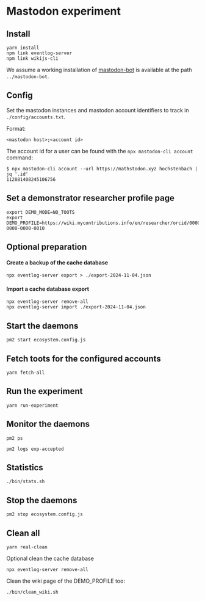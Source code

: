# Mastodon experiment

## Install

```
yarn install
npm link eventlog-server
npm link wikijs-cli
```

We assume a working installation of [mastodon-bot](https://github.com/MellonScholarlyCommunication/mastodon-bot) is available at the path `../mastodon-bot`.

## Config

Set the mastodon instances and mastodon account identifiers to track in `./config/accounts.txt`.

Format:

```
<mastodon host>;<account id>
```

The account id for a user can be found with the `npx mastodon-cli account` command:

```
$ npx mastodon-cli account --url https://mathstodon.xyz hochstenbach | jq '.id'
112881408245106756
```

## Set a demonstrator researcher profile page

```
export DEMO_MODE=NO_TOOTS
export DEMO_PROFILE=https://wiki.mycontributions.info/en/researcher/orcid/0000-0000-0000-0010
```

## Optional preparation

#### Create a backup of the cache database

```
npx eventlog-server export > ./export-2024-11-04.json
```

#### Import a cache database export

```
npx eventlog-server remove-all
npx eventlog-server import ./export-2024-11-04.json
```

## Start the daemons

```
pm2 start ecosystem.config.js
```

## Fetch toots for the configured accounts

```
yarn fetch-all
```

## Run the experiment

```
yarn run-experiment
```

## Monitor the daemons

```
pm2 ps
```

```
pm2 logs exp-accepted
```

## Statistics

```
./bin/stats.sh
```

## Stop the daemons

```
pm2 stop ecosystem.config.js
```

## Clean all

```
yarn real-clean
```

Optional clean the cache database

```
npx eventlog-server remove-all
```

Clean the wiki page of the DEMO_PROFILE too:

```
./bin/clean_wiki.sh
```